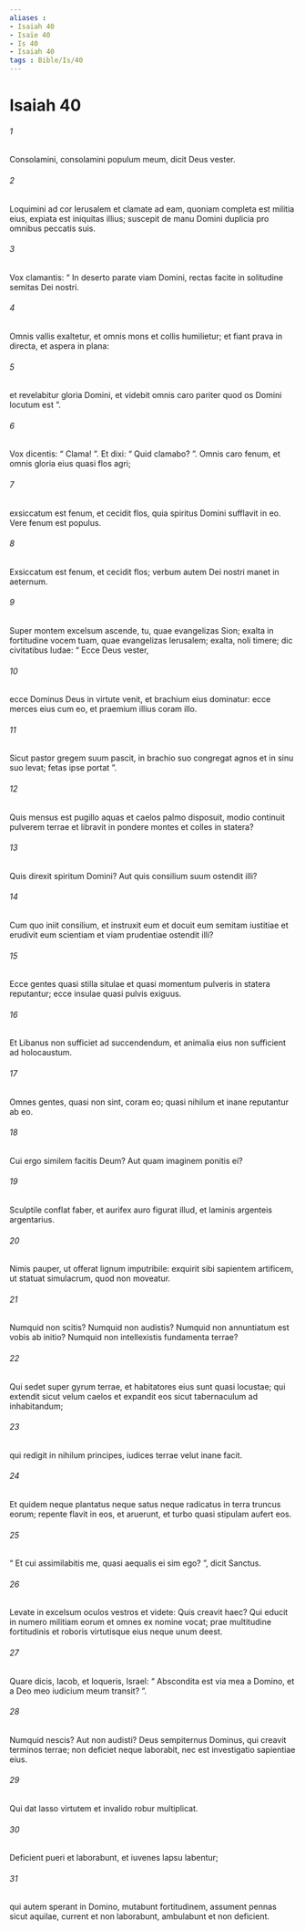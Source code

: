 ```yaml
---
aliases : 
- Isaiah 40
- Isaïe 40
- Is 40
- Isaiah 40
tags : Bible/Is/40
---
```


# Isaiah 40

###### 1
Consolamini, consolamini populum meum, dicit Deus vester.
###### 2
Loquimini ad cor Ierusalem et clamate ad eam, quoniam completa est militia eius, expiata est iniquitas illius; suscepit de manu Domini duplicia pro omnibus peccatis suis.
###### 3
Vox clamantis: “ In deserto parate viam Domini, rectas facite in solitudine semitas Dei nostri.
###### 4
Omnis vallis exaltetur, et omnis mons et collis humilietur; et fiant prava in directa, et aspera in plana:
###### 5
et revelabitur gloria Domini, et videbit omnis caro pariter quod os Domini locutum est ”.
###### 6
Vox dicentis: “ Clama! ”. Et dixi: “ Quid clamabo? ”. Omnis caro fenum, et omnis gloria eius quasi flos agri;
###### 7
exsiccatum est fenum, et cecidit flos, quia spiritus Domini sufflavit in eo. Vere fenum est populus.
###### 8
Exsiccatum est fenum, et cecidit flos; verbum autem Dei nostri manet in aeternum.
###### 9
Super montem excelsum ascende, tu, quae evangelizas Sion; exalta in fortitudine vocem tuam, quae evangelizas Ierusalem; exalta, noli timere; dic civitatibus Iudae: “ Ecce Deus vester,
###### 10
ecce Dominus Deus in virtute venit, et brachium eius dominatur: ecce merces eius cum eo, et praemium illius coram illo.
###### 11
Sicut pastor gregem suum pascit, in brachio suo congregat agnos et in sinu suo levat; fetas ipse portat ”.
###### 12
Quis mensus est pugillo aquas et caelos palmo disposuit, modio continuit pulverem terrae et libravit in pondere montes et colles in statera?
###### 13
Quis direxit spiritum Domini? Aut quis consilium suum ostendit illi?
###### 14
Cum quo iniit consilium, et instruxit eum et docuit eum semitam iustitiae et erudivit eum scientiam et viam prudentiae ostendit illi?
###### 15
Ecce gentes quasi stilla situlae et quasi momentum pulveris in statera reputantur; ecce insulae quasi pulvis exiguus.
###### 16
Et Libanus non sufficiet ad succendendum, et animalia eius non sufficient ad holocaustum.
###### 17
Omnes gentes, quasi non sint, coram eo; quasi nihilum et inane reputantur ab eo.
###### 18
Cui ergo similem facitis Deum? Aut quam imaginem ponitis ei?
###### 19
Sculptile conflat faber, et aurifex auro figurat illud, et laminis argenteis argentarius.
###### 20
Nimis pauper, ut offerat lignum imputribile: exquirit sibi sapientem artificem, ut statuat simulacrum, quod non moveatur.
###### 21
Numquid non scitis? Numquid non audistis? Numquid non annuntiatum est vobis ab initio? Numquid non intellexistis fundamenta terrae?
###### 22
Qui sedet super gyrum terrae, et habitatores eius sunt quasi locustae; qui extendit sicut velum caelos et expandit eos sicut tabernaculum ad inhabitandum;
###### 23
qui redigit in nihilum principes, iudices terrae velut inane facit.
###### 24
Et quidem neque plantatus neque satus neque radicatus in terra truncus eorum; repente flavit in eos, et aruerunt, et turbo quasi stipulam aufert eos.
###### 25
“ Et cui assimilabitis me, quasi aequalis ei sim ego? ”, dicit Sanctus.
###### 26
Levate in excelsum oculos vestros et videte: Quis creavit haec? Qui educit in numero militiam eorum et omnes ex nomine vocat; prae multitudine fortitudinis et roboris virtutisque eius neque unum deest.
###### 27
Quare dicis, Iacob, et loqueris, Israel: “ Abscondita est via mea a Domino, et a Deo meo iudicium meum transit? ”.
###### 28
Numquid nescis? Aut non audisti? Deus sempiternus Dominus, qui creavit terminos terrae; non deficiet neque laborabit, nec est investigatio sapientiae eius. 
###### 29
Qui dat lasso virtutem et invalido robur multiplicat.
###### 30
Deficient pueri et laborabunt, et iuvenes lapsu labentur;
###### 31
qui autem sperant in Domino, mutabunt fortitudinem, assument pennas sicut aquilae, current et non laborabunt, ambulabunt et non deficient.
